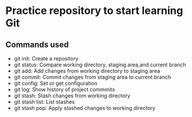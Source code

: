 # Practice repository to start learning Git

## Commands used

- git init: Create a repository
- git status: Compare working directory, staging area,and current branch
- git add: Add changes from working directory to staging area
- git commit: Commit changes from staging area to current branch
- git config: Set or get configuration
- git log: Show history of project commmits
- git stash: Stash changes from working directory
- git stash list: List stashes
- git stash pop: Apply stashed changes to working directory

